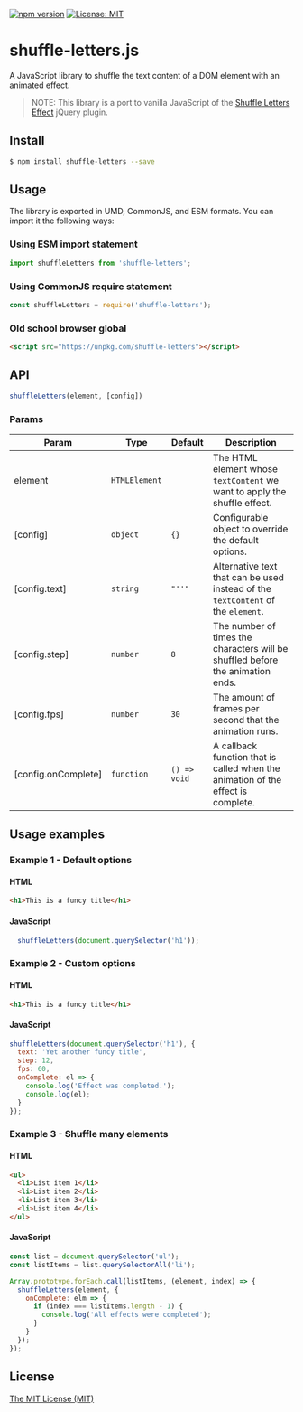 [![npm version](https://img.shields.io/npm/v/shuffle-letters.svg)](https://www.npmjs.com/package/shuffle-letters)
[![License: MIT](https://img.shields.io/badge/License-MIT-blue.svg)](https://georapbox.mit-license.org/@2021)

# shuffle-letters.js

A JavaScript library to shuffle the text content of a DOM element with an animated effect.

> NOTE: This library is a port to vanilla JavaScript of the [Shuffle Letters Effect](https://tutorialzine.com/2011/09/shuffle-letters-effect-jquery) jQuery plugin.

## Install

```sh
$ npm install shuffle-letters --save
```

## Usage

The library is exported in UMD, CommonJS, and ESM formats. You can import it the following ways:

### Using ESM import statement

```js
import shuffleLetters from 'shuffle-letters';
```

### Using CommonJS require statement

```js
const shuffleLetters = require('shuffle-letters');
```

### Old school browser global
```html
<script src="https://unpkg.com/shuffle-letters"></script>
```

## API

```js
shuffleLetters(element, [config])
```
### Params

| Param | Type | Default | Description |
| --- | --- | --- | --- |
| element | <code>HTMLElement</code> |  | The HTML element whose `textContent` we want to apply the shuffle effect. |
| [config] | <code>object</code> | <code>{}</code> | Configurable object to override the default options. |
| [config.text] | <code>string</code> | <code>&quot;&#x27;&#x27;&quot;</code> | Alternative text that can be used instead of the `textContent` of the `element`. |
| [config.step] | <code>number</code> | <code>8</code> | The number of times the characters will be shuffled before the animation ends. |
| [config.fps] | <code>number</code> | <code>30</code> | The amount of frames per second that the animation runs. |
| [config.onComplete] | <code>function</code> | <code>() &#x3D;&gt; void</code> | A callback function that is called when the animation of the effect is complete. |

## Usage examples

### Example 1 - Default options
#### HTML
```html
<h1>This is a funcy title</h1>
```

#### JavaScript
```js
  shuffleLetters(document.querySelector('h1'));
```

### Example 2 - Custom options

#### HTML
```html
<h1>This is a funcy title</h1>
```

#### JavaScript
```js
shuffleLetters(document.querySelector('h1'), {
  text: 'Yet another funcy title',
  step: 12,
  fps: 60,
  onComplete: el => {
    console.log('Effect was completed.');
    console.log(el);
  }
});
```

### Example 3 - Shuffle many elements

#### HTML
```html
<ul>
  <li>List item 1</li>
  <li>List item 2</li>
  <li>List item 3</li>
  <li>List item 4</li>
</ul>
```

#### JavaScript
```js
const list = document.querySelector('ul');
const listItems = list.querySelectorAll('li');

Array.prototype.forEach.call(listItems, (element, index) => {
  shuffleLetters(element, {
    onComplete: elm => {
      if (index === listItems.length - 1) {
        console.log('All effects were completed');
      }
    }
  });
});
```

## License

[The MIT License (MIT)](https://georapbox.mit-license.org/@2021)
